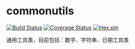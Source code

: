 # commonutils
[![Build Status](https://travis-ci.org/Arronlong/commonutils.svg?branch=master)](https://travis-ci.org/Arronlong/commonutils)
[![Coverage Status](https://coveralls.io/repos/github/Arronlong/commonutils/badge.svg)](https://coveralls.io/github/Arronlong/commonutils)
[![Hex.pm](http://Arronlong.github.io/license/license-apache-2.0.svg)](http://www.apache.org/licenses/LICENSE-2.0.html)

通用工具类，目前包括：数字、字符串、日期工具类
